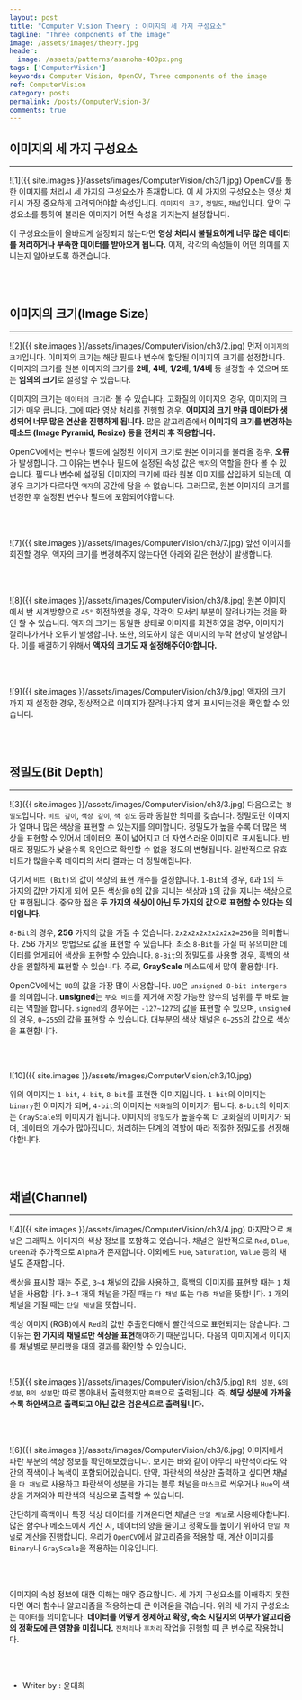 ```yaml
---
layout: post
title: "Computer Vision Theory : 이미지의 세 가지 구성요소"
tagline: "Three components of the image"
image: /assets/images/theory.jpg
header:
  image: /assets/patterns/asanoha-400px.png
tags: ['ComputerVision']
keywords: Computer Vision, OpenCV, Three components of the image
ref: ComputerVision
category: posts
permalink: /posts/ComputerVision-3/
comments: true
---
```


## 이미지의 세 가지 구성요소 ##
----------

![1]({{ site.images }}/assets/images/ComputerVision/ch3/1.jpg)
OpenCV를 통한 이미지를 처리시 세 가지의 구성요소가 존재합니다. 이 세 가지의 구성요소는 영상 처리시 가장 중요하게 고려되어야할 속성입니다. `이미지의 크기`, `정밀도`, `채널`입니다. 앞의 구성요소를 통하여 불러온 이미지가 어떤 속성을 가지는지 설정합니다.

이 구성요소들이 올바르게 설정되지 않는다면 **영상 처리시 불필요하게 너무 많은 데이터를 처리하거나 부족한 데이터를 받아오게 됩니다.** 이제, 각각의 속성들이 어떤 의미를 지니는지 알아보도록 하겠습니다.

<br>
<br>

## 이미지의 크기(Image Size) ##
----------

![2]({{ site.images }}/assets/images/ComputerVision/ch3/2.jpg)
먼저 `이미지의 크기`입니다. 이미지의 크기는 해당 필드나 변수에 할당될 이미지의 크기를 설정합니다. 이미지의 크기를 원본 이미지의 크기를 **2배**, **4배**, **1/2배**, **1/4배** 등 설정할 수 있으며 또는 **임의의 크기**로 설정할 수 있습니다.

이미지의 크기는 `데이터의 크기`라 볼 수 있습니다. 고화질의 이미지의 경우, 이미지의 크기가 매우 큽니다. 그에 따라 영상 처리를 진행할 경우, **이미지의 크기 만큼 데이터가 생성되어 너무 많은 연산을 진행하게 됩니다.** 많은 알고리즘에서 **이미지의 크기를 변경하는 메소드 (Image Pyramid, Resize) 등을 전처리 후 적용합니다.**

OpenCV에서는 변수나 필드에 설정된 이미지 크기로 원본 이미지를 불러올 경우, **오류**가 발생합니다. 그 이유는 변수나 필드에 설정된 속성 값은 `액자`의 역할을 한다 볼 수 있습니다. 필드나 변수에 설정된 이미지의 크기에 따라 원본 이미지를 삽입하게 되는데, 이 경우 크기가 다르다면 `액자`의 공간에 담을 수 없습니다. 그러므로, 원본 이미지의 크기를 변경한 후 설정된 변수나 필드에 포함되어야합니다.

<br>
<br>

![7]({{ site.images }}/assets/images/ComputerVision/ch3/7.jpg)
앞선 이미지를 회전할 경우, 액자의 크기를 변경해주지 않는다면 아래와 같은 현상이 발생합니다.

<br>
<br>

![8]({{ site.images }}/assets/images/ComputerVision/ch3/8.jpg)
원본 이미지에서 반 시계방향으로 `45°` 회전하였을 경우, 각각의 모서리 부분이 잘려나가는 것을 확인 할 수 있습니다. 액자의 크기는 동일한 상태로 이미지를 회전하였을 경우, 이미지가 잘려나가거나 오류가 발생합니다. 또한, 의도하지 않은 이미지의 누락 현상이 발생합니다. 이를 해결하기 위해서 **액자의 크기도 재 설정해주어야합니다.**

<br>
<br>

![9]({{ site.images }}/assets/images/ComputerVision/ch3/9.jpg)
액자의 크기까지 재 설정한 경우, 정상적으로 이미지가 잘려나가지 않게 표시되는것을 확인할 수 있습니다. 

<br>
<br>

## 정밀도(Bit Depth) ##
----------

![3]({{ site.images }}/assets/images/ComputerVision/ch3/3.jpg)
다음으로는 `정밀도`입니다. `비트 깊이`, `색상 깊이`, `색 심도` 등과 동일한 의미를 갖습니다. 정밀도란 이미지가 얼마나 많은 색상을 표현할 수 있는지를 의미합니다. 정밀도가 높을 수록 더 많은 색상을 표현할 수 있어서 데이터의 폭이 넓어지고 더 자연스러운 이미지로 표시됩니다. 반대로 정밀도가 낮을수록 육안으로 확인할 수 없을 정도의 변형됩니다. 일반적으로 유효 비트가 많을수록 데이터의 처리 결과는 더 정밀해집니다.

여기서 `비트 (Bit)`의 값이 색상의 표현 개수를 설정합니다. `1-Bit`의 경우, `0`과 `1`의 두 가지의 값만 가지게 되어 모든 색상을 `0`의 값을 지니는 색상과 `1`의 값을 지니는 색상으로만 표현됩니다. 중요한 점은 **두 가지의 색상이 아닌 두 가지의 값으로 표현할 수 있다는 의미입니다.**

`8-Bit`의 경우, **256** 가지의 값을 가질 수 있습니다. `2x2x2x2x2x2x2x2=256`을 의미합니다. 256 가지의 방법으로 값을 표현할 수 있습니다. 최소 `8-Bit`를 가질 때 유의미한 데이터를 얻게되어 색상을 표현할 수 있습니다. `8-Bit`의 정밀도를 사용할 경우, 흑백의 색상을 원할하게 표현할 수 있습니다. 주로, **GrayScale** 메소드에서 많이 활용합니다.

OpenCV에서는 `U8`의 값을 가장 많이 사용합니다. `U8`은 `unsigned 8-bit intergers`를 의미합니다. **unsigned**는 `부호 비트`를 제거해 저장 가능한 양수의 범위를 두 배로 늘리는 역할을 합니다. `signed`의 경우에는 `-127~127`의 값을 표현할 수 있으며, `unsigned`의 경우, `0~255`의 값을 표현할 수 있습니다. 대부분의 색상 채널은 `0~255`의 값으로 색상을 표현합니다. 

<br>
<br>

![10]({{ site.images }}/assets/images/ComputerVision/ch3/10.jpg)

위의 이미지는 `1-bit`, `4-bit`, `8-bit`를 표현한 이미지입니다. `1-bit`의 이미지는 `binary`한 이미지가 되며, `4-bit`의 이미지는 `저화질`의 이미지가 됩니다. `8-bit`의 이미지는 `GrayScale`의 이미지가 됩니다. 이미지의 `정밀도`가 높을수록 더 고화질의 이미지가 되며, 데이터의 개수가 많아집니다. 처리하는 단계의 역할에 따라 적절한 정밀도를 선정해야합니다.

<br>
<br>

## 채널(Channel) ##
----------

![4]({{ site.images }}/assets/images/ComputerVision/ch3/4.jpg)
마지막으로 `채널`은 그래픽스 이미지의 색상 정보를 포함하고 있습니다. 채널은 일반적으로 `Red`, `Blue`, `Green`과 추가적으로 `Alpha`가 존재합니다. 이외에도 `Hue`, `Saturation`, `Value` 등의 채널도 존재합니다.

색상을 표시할 때는 주로, `3~4` 채널의 값을 사용하고, 흑백의 이미지를 표현할 때는 `1` 채널을 사용합니다. `3~4` 개의 채널을 가질 때는 `다 채널` 또는 `다중 채널`을 뜻합니다. `1` 개의 채널을 가질 때는 `단일 채널`을 뜻합니다.

색상 이미지 (RGB)에서 `Red`의 값만 추출한다해서 빨간색으로 표현되지는 않습니다. 그 이유는 **한 가지의 채널로만 색상을 표현**해야하기 때문입니다. 다음의 이미지에서 이미지를 채널별로 분리했을 때의 결과를 확인할 수 있습니다.

<br>

![5]({{ site.images }}/assets/images/ComputerVision/ch3/5.jpg)
`R의 성분`, `G의 성분`, `B의 성분`만 따로 뽑아내서 출력했지만 `흑백`으로 출력됩니다. 즉, **해당 성분에 가까울수록 하얀색으로 출력되고 아닌 값은 검은색으로 출력됩니다.**

<br>
<br>

![6]({{ site.images }}/assets/images/ComputerVision/ch3/6.jpg)
이미지에서 파란 부분의 색상 정보를 확인해보겠습니다. 보시는 바와 같이 아무리 파란색이라도 약간의 적색이나 녹색이 포함되어있습니다. 만약, 파란색의 색상만 출력하고 싶다면 채널을 `다 채널`로 사용하고 파란색의 성분을 가지는 블루 채널을 `마스크`로 씌우거나 `Hue`의 색상을 가져와야 파란색의 색상으로 출력할 수 있습니다.

간단하게 흑백이나 특정 색상 데이터를 가져온다면 채널은 `단일 채널`로 사용해야합니다. 많은 함수나 메소드에서 계산 시, 데이터의 양을 줄이고 정확도를 높이기 위하여 `단일 채널`로 계산을 진행합니다. 우리가 `OpenCV`에서 알고리즘을 적용할 때, 계산 이미지를 `Binary`나 `GrayScale`을 적용하는 이유입니다.

<br>
<br>

이미지의 속성 정보에 대한 이해는 매우 중요합니다. 세 가지 구성요소를 이해하지 못한다면 여러 함수나 알고리즘을 적용하는데 큰 어려움을 겪습니다. 위의 세 가지 구성요소는 `데이터`를 의미합니다. **데이터를 어떻게 정제하고 확장, 축소 시킬지의 여부가 알고리즘의 정확도에 큰 영향을 미칩니다.** `전처리`나 `후처리` 작업을 진행할 때 큰 변수로 작용합니다.

<br>
<br>

* Writer by : 윤대희
